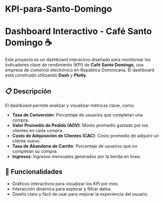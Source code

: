 # KPI-para-Santo-Domingo

# Dashboard Interactivo - Café Santo Domingo ☕️

Este proyecto es un dashboard interactivo diseñado para monitorear los indicadores clave de rendimiento (KPI) de **Café Santo Domingo**, una empresa de comercio electrónico en República Dominicana. El dashboard está construido utilizando **Dash** y **Plotly**.

## 📋 Descripción

El dashboard permite analizar y visualizar métricas clave, como:
- **Tasa de Conversión**: Porcentaje de usuarios que completan una compra.
- **Valor Promedio de Pedido (AOV)**: Monto promedio gastado por los clientes en cada compra.
- **Costo de Adquisición de Clientes (CAC)**: Costo promedio de adquirir un cliente nuevo.
- **Tasa de Abandono de Carrito**: Porcentaje de usuarios que no completan su compra.
- **Ingresos**: Ingresos mensuales generados por la tienda en línea.

## 🚀 Funcionalidades
- Gráficos interactivos para visualizar los KPI por mes.
- Interacción dinámica para explorar y filtrar datos.
- Diseño claro y fácil de usar para mejorar la experiencia del usuario.
